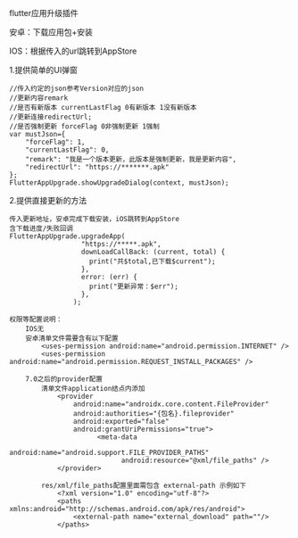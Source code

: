 
flutter应用升级插件

   安卓：下载应用包+安装

   IOS：根据传入的url跳转到AppStore

   1.提供简单的UI弹窗
  
    //传入约定的json参考Version对应的json
    //更新内容remark
    //是否有新版本 currentLastFlag 0有新版本 1没有新版本
    //更新连接redirectUrl;
    //是否强制更新 forceFlag 0非强制更新 1强制
    var mustJson={
    	"forceFlag": 1,
    	"currentLastFlag": 0,
    	"remark": "我是一个版本更新，此版本是强制更新，我是更新内容",
    	"redirectUrl": "https://*******.apk"
    };
    FlutterAppUpgrade.showUpgradeDialog(context, mustJson);

   2.提供直接更新的方法
    
    传入更新地址，安卓完成下载安装，iOS跳转到AppStore
    含下载进度/失败回调
    FlutterAppUpgrade.upgradeApp(
                      "https://*****.apk",
                      downLoadCallBack: (current, total) {
                        print("共$total,已下载$current");
                      },
                      error: (err) {
                        print("更新异常：$err");
                      },
                    );

    权限等配置说明：
        IOS无
        安卓清单文件需要含有以下配置
            <uses-permission android:name="android.permission.INTERNET" />
            <uses-permission android:name="android.permission.REQUEST_INSTALL_PACKAGES" />

        7.0之后的provider配置
            清单文件application结点内添加
                <provider
                    android:name="androidx.core.content.FileProvider"
                    android:authorities="{包名}.fileprovider"
                    android:exported="false"
                    android:grantUriPermissions="true">
                          <meta-data
                                android:name="android.support.FILE_PROVIDER_PATHS"
                                android:resource="@xml/file_paths" />
                </provider>

            res/xml/file_paths配置里面需包含 external-path 示例如下
                <?xml version="1.0" encoding="utf-8"?>
                <paths xmlns:android="http://schemas.android.com/apk/res/android">
                    <external-path name="external_download" path=""/>
                </paths>


